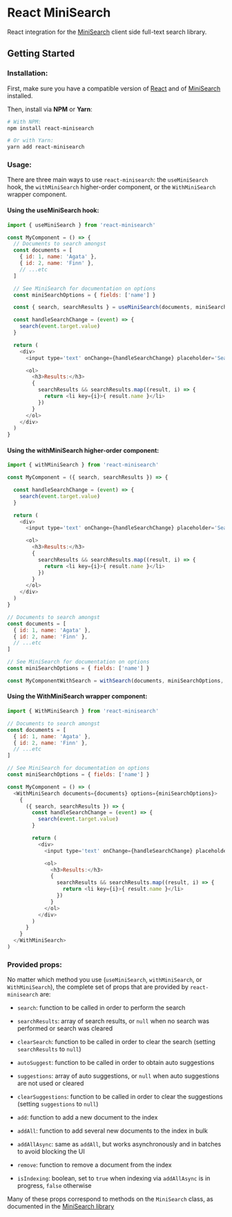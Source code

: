 # React MiniSearch

React integration for the [MiniSearch](https://github.com/lucaong/minisearch) client side full-text search library.

## Getting Started

### Installation:

First, make sure you have a compatible version of
[React](https://github.com/facebook/react) and of
[MiniSearch](https://github.com/lucaong/minisearch) installed.

Then, install via **NPM** or **Yarn**:

```bash
# With NPM:
npm install react-minisearch

# Or with Yarn:
yarn add react-minisearch
```

### Usage:

There are three main ways to use `react-minisearch`: the `useMiniSearch` hook, the `withMiniSearch` higher-order component, or the `WithMiniSearch` wrapper component.

#### Using the useMiniSearch hook:

```javascript
import { useMiniSearch } from 'react-minisearch'

const MyComponent = () => {
  // Documents to search amongst
  const documents = [
    { id: 1, name: 'Agata' },
    { id: 2, name: 'Finn' },
    // ...etc
  ]

  // See MiniSearch for documentation on options
  const miniSearchOptions = { fields: ['name'] }

  const { search, searchResults } = useMiniSearch(documents, miniSearchOptions)

  const handleSearchChange = (event) => {
    search(event.target.value)
  }

  return (
    <div>
      <input type='text' onChange={handleSearchChange} placeholder='Search...' />

      <ol>
        <h3>Results:</h3>
        {
          searchResults && searchResults.map((result, i) => {
            return <li key={i}>{ result.name }</li>
          })
        }
      </ol>
    </div>
  )
}
```

#### Using the withMiniSearch higher-order component:

```javascript
import { withMiniSearch } from 'react-minisearch'

const MyComponent = ({ search, searchResults }) => {

  const handleSearchChange = (event) => {
    search(event.target.value)
  }

  return (
    <div>
      <input type='text' onChange={handleSearchChange} placeholder='Search...' />

      <ol>
        <h3>Results:</h3>
        {
          searchResults && searchResults.map((result, i) => {
            return <li key={i}>{ result.name }</li>
          })
        }
      </ol>
    </div>
  )
}

// Documents to search amongst
const documents = [
  { id: 1, name: 'Agata' },
  { id: 2, name: 'Finn' },
  // ...etc
]

// See MiniSearch for documentation on options
const miniSearchOptions = { fields: ['name'] }

const MyComponentWithSearch = withSearch(documents, miniSearchOptions, MyComponent)
```

#### Using the WithMiniSearch wrapper component:

```javascript
import { WithMiniSearch } from 'react-minisearch'

// Documents to search amongst
const documents = [
  { id: 1, name: 'Agata' },
  { id: 2, name: 'Finn' },
  // ...etc
]

// See MiniSearch for documentation on options
const miniSearchOptions = { fields: ['name'] }

const MyComponent = () => (
  <WithMiniSearch documents={documents} options={miniSearchOptions}>
    {
      ({ search, searchResults }) => {
        const handleSearchChange = (event) => {
          search(event.target.value)
        }

        return (
          <div>
            <input type='text' onChange={handleSearchChange} placeholder='Search...' />

            <ol>
              <h3>Results:</h3>
              {
                searchResults && searchResults.map((result, i) => {
                  return <li key={i}>{ result.name }</li>
                })
              }
            </ol>
          </div>
        )
      }
    }
  </WithMiniSearch>
)
```

### Provided props:

No matter which method you use (`useMiniSearch`, `withMiniSearch`, or
`WithMiniSearch`), the complete set of props that are provided by
`react-minisearch` are:

  - `search`: function to be called in order to perform the search

  - `searchResults`: array of search results, or `null` when no search was performed or search was cleared

  - `clearSearch`: function to be called in order to clear the search (setting `searchResults` to `null`)

  - `autoSuggest`: function to be called in order to obtain auto suggestions

  - `suggestions`: array of auto suggestions, or `null` when auto suggestions are not used or cleared

  - `clearSuggestions`: function to be called in order to clear the suggestions (setting `suggestions` to `null`)

  - `add`: function to add a new document to the index

  - `addAll`: function to add several new documents to the index in bulk

  - `addAllAsync`: same as `addAll`, but works asynchronously and in batches to avoid blocking the UI

  - `remove`: function to remove a document from the index

  - `isIndexing`: boolean, set to `true` when indexing via `addAllAsync` is in progress, `false` otherwise

Many of these props correspond to methods on the `MiniSearch` class, as
documented in the [MiniSearch library](https://github.com/lucaong/minisearch)
